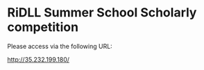 # RiDLL Summer School Scholarly competition

Please access via the following URL:

http://35.232.199.180/

